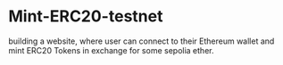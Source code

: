 # Mint-ERC20-testnet
building a website, where user can connect to their Ethereum wallet and mint ERC20 Tokens in exchange for some sepolia ether.
